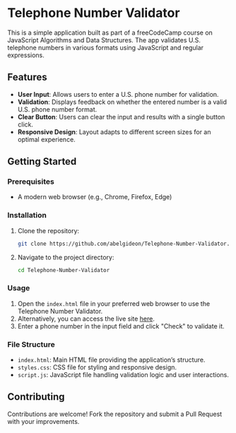 # Telephone Number Validator

This is a simple application built as part of a freeCodeCamp course on JavaScript Algorithms and Data Structures. The app validates U.S. telephone numbers in various formats using JavaScript and regular expressions.

## Features

- **User Input**: Allows users to enter a U.S. phone number for validation.
- **Validation**: Displays feedback on whether the entered number is a valid U.S. phone number format.
- **Clear Button**: Users can clear the input and results with a single button click.
- **Responsive Design**: Layout adapts to different screen sizes for an optimal experience.

## Getting Started

### Prerequisites

- A modern web browser (e.g., Chrome, Firefox, Edge)

### Installation

1. Clone the repository:
   ```bash
   git clone https://github.com/abelgideon/Telephone-Number-Validator.git
   ```
2. Navigate to the project directory:
   ```bash
   cd Telephone-Number-Validator
   ```
### Usage

1. Open the `index.html` file in your preferred web browser to use the Telephone Number Validator.
2. Alternatively, you can access the live site [here](https://abelgideon.github.io/Telephone-Number-Validator/).
3. Enter a phone number in the input field and click "Check" to validate it.

### File Structure

- `index.html`: Main HTML file providing the application’s structure.
- `styles.css`: CSS file for styling and responsive design.
- `script.js`: JavaScript file handling validation logic and user interactions.

## Contributing

Contributions are welcome! Fork the repository and submit a Pull Request with your improvements.